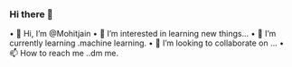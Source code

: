 ### Hi there 👋

• 👋 Hi, I’m @Mohitjain
• 👀 I’m interested in learning new things...
• 🌱 I’m currently learning .machine learning.
• 💞️ I’m looking to collaborate on ...
• 📫 How to reach me ..dm me.
